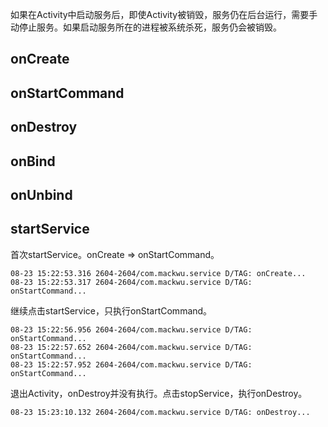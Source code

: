 
如果在Activity中启动服务后，即使Activity被销毁，服务仍在后台运行，需要手动停止服务。如果启动服务所在的进程被系统杀死，服务仍会被销毁。

## onCreate

## onStartCommand

## onDestroy

## onBind

## onUnbind

## startService
首次startService。onCreate => onStartCommand。
```
08-23 15:22:53.316 2604-2604/com.mackwu.service D/TAG: onCreate...
08-23 15:22:53.317 2604-2604/com.mackwu.service D/TAG: onStartCommand...
```

继续点击startService，只执行onStartCommand。
```
08-23 15:22:56.956 2604-2604/com.mackwu.service D/TAG: onStartCommand...
08-23 15:22:57.652 2604-2604/com.mackwu.service D/TAG: onStartCommand...
08-23 15:22:57.952 2604-2604/com.mackwu.service D/TAG: onStartCommand...
```

退出Activity，onDestroy并没有执行。点击stopService，执行onDestroy。
```
08-23 15:23:10.132 2604-2604/com.mackwu.service D/TAG: onDestroy...
```